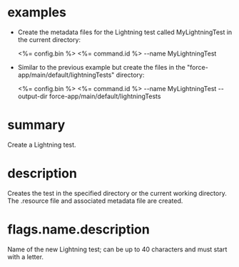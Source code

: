 # examples

- Create the metadata files for the Lightning test called MyLightningTest in the current directory:

  <%= config.bin %> <%= command.id %> --name MyLightningTest

- Similar to the previous example but create the files in the "force-app/main/default/lightningTests" directory:

  <%= config.bin %> <%= command.id %> --name MyLightningTest --output-dir force-app/main/default/lightningTests

# summary

Create a Lightning test.

# description

Creates the test in the specified directory or the current working directory. The .resource file and associated metadata file are created.

# flags.name.description

Name of the new Lightning test; can be up to 40 characters and must start with a letter.

